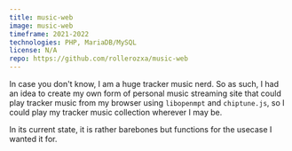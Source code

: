 ```yaml
---
title: music-web
image: music-web
timeframe: 2021-2022
technologies: PHP, MariaDB/MySQL
license: N/A
repo: https://github.com/rollerozxa/music-web
---
```


In case you don't know, I am a huge tracker music nerd. So as such, I had an idea to create my own form of personal music streaming site that could play tracker music from my browser using `libopenmpt` and `chiptune.js`, so I could play my tracker music collection wherever I may be.

In its current state, it is rather barebones but functions for the usecase I wanted it for.
